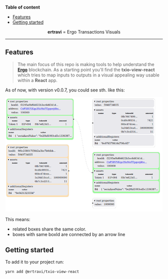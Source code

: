 <!-- START doctoc generated TOC please keep comment here to allow auto update -->
<!-- DON'T EDIT THIS SECTION, INSTEAD RE-RUN doctoc TO UPDATE -->
**Table of content**

- [Features](#features)
- [Getting started](#getting-started)

<!-- END doctoc generated TOC please keep comment here to allow auto update -->

<!--suppress HtmlDeprecatedAttribute -->
<div align="center">

**ertravi** = Ergo Transactions Visuals

</div>

----

## Features

> The main focus of this repo is making tools to help understand the **[Ergo](https://ergoplatform.org/)** blockchain. As a starting point you'll find the **txio-view-react** which tries to map inputs to outputs in a visual appealing way usable within a **React** app.

As of now, with version v0.0.7, you could see sth. like this:

![](media/demo-output-v0-0-5.png)

This means: 
- related boxes share the same color.
- boxes with same boxId are connected by an arrow line

## Getting started

To add it to your project run:

```
yarn add @ertravi/txio-view-react
```


